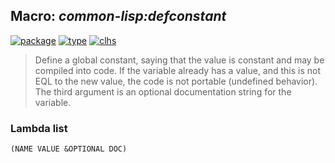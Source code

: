 ## Macro: ***common-lisp:defconstant***
[![package](https://img.shields.io/badge/Package-COMMON--LISP-5f9ea0.svg?style=social&colorA=999999)](../) [![type](https://img.shields.io/badge/Type-Macro-5f9ea0.svg?style=social&colorA=999999)](../#macro) [![clhs](https://img.shields.io/badge/CLHS-DEFCONSTANT-5f9ea0.svg?style=social&colorA=999999)](http://www.lispworks.com/documentation/HyperSpec/Body/m_defcon.htm) 

> Define a global constant, saying that the value is constant and may be
> compiled into code. If the variable already has a value, and this is not
> EQL to the new value, the code is not portable (undefined behavior). The
> third argument is an optional documentation string for the variable.

### Lambda list
```
(NAME VALUE &OPTIONAL DOC)
```
